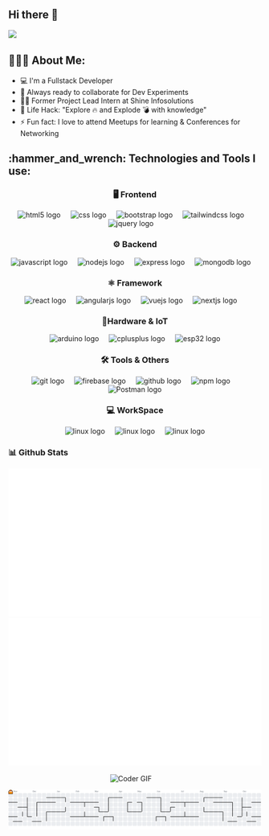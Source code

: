 ## Hi there 👋
![](https://github.com/arshsid274/arshsid274/blob/output/high%20quality%20crop.gif)
<h2 align="left">👨🏻‍💻 About Me:</h2>

- :computer: I'm a Fullstack Developer
- :rocket: Always ready to collaborate for Dev Experiments
- :man_technologist: Former Project Lead Intern at Shine Infosolutions
- :dart: Life Hack: "Explore :fire: and Explode :bomb: with knowledge"
- :zap: Fun fact: I love to attend Meetups for learning & Conferences for Networking<br>

<h2 align="left">:hammer_and_wrench: Technologies and Tools I use:</h2>
<p align="left">
   
### <h3 align="center">🖥️ Frontend</h3>
<p align="center">
  <img src="https://cdn.jsdelivr.net/gh/devicons/devicon/icons/html5/html5-original.svg" height="40" alt="html5 logo"  />
  <img width="12" />
  <img src="https://cdn.jsdelivr.net/gh/devicons/devicon/icons/css3/css3-original.svg" height="40" alt="css logo"  />
  <img width="12" />
  <img src="https://cdn.jsdelivr.net/gh/devicons/devicon/icons/bootstrap/bootstrap-original.svg" height="40" alt="bootstrap logo"  />
  <img width="12" />

  <img src="https://skillicons.dev/icons?i=tailwind" height="60" alt="tailwindcss logo"  />
  <img width="12" />
  
   
  <img src="https://cdn.jsdelivr.net/gh/devicons/devicon/icons/jquery/jquery-original.svg" height="40" alt="jquery logo"  />
  <img width="12" />
</p>

###  <h3 align="center">⚙️ Backend</h3>
<p align="center">
    <img src="https://cdn.jsdelivr.net/gh/devicons/devicon/icons/javascript/javascript-original.svg" height="40" alt="javascript logo"  />
  <img width="12" />
   <img src="https://cdn.jsdelivr.net/gh/devicons/devicon/icons/nodejs/nodejs-original.svg" height="40" alt="nodejs logo"  />
  <img width="12" />
  <img src="https://cdn.jsdelivr.net/gh/devicons/devicon/icons/express/express-original.svg" height="40" alt="express logo"  />
  <img width="12" />
  <img src="https://cdn.jsdelivr.net/gh/devicons/devicon/icons/mongodb/mongodb-original.svg" height="40" alt="mongodb logo"  />
  <img width="12" />
</p>

### <h3 align="center">⚛️ Framework</h3>
<p align="center">
   <img src="https://cdn.jsdelivr.net/gh/devicons/devicon/icons/react/react-original.svg" height="40" alt="react logo"  />
  <img width="12" />
  <img src="https://cdn.jsdelivr.net/gh/devicons/devicon/icons/angularjs/angularjs-original.svg" height="40" alt="angularjs logo"  />
  <img width="12" />
  <img src="https://cdn.jsdelivr.net/gh/devicons/devicon/icons/vuejs/vuejs-original.svg" height="40" alt="vuejs logo"  />
  <img width="12" />
  <img src="https://cdn.jsdelivr.net/gh/devicons/devicon/icons/nextjs/nextjs-original.svg" height="40" alt="nextjs logo"  />
  <img width="12" />
</p>

###  <h3 align="center">🔌Hardware & IoT</h3>
<p align="center">
 <img src="https://cdn.jsdelivr.net/gh/devicons/devicon/icons/arduino/arduino-original.svg" height="40" alt="arduino logo"  />
  <img width="12" />
  <img src="https://cdn.jsdelivr.net/gh/devicons/devicon/icons/cplusplus/cplusplus-original.svg" height="40" alt="cplusplus logo"  />
  <img width="12" />
    <img src="https://products.psacertified.org/media/company-logos/vwIlwl60RS0uPL3mAWAK34EkMJBpEVQ1ulcainlX.png?w=350&signature=24eb94753e7035b8715cc5fa0d637ed839a3f8ff361a0763152963ee188f7f4b" height="40" alt="esp32 logo"  />
</p>

###  <h3 align="center">🛠️ Tools & Others</h3>
<p align="center">
 <img src="https://cdn.jsdelivr.net/gh/devicons/devicon/icons/git/git-original.svg" height="40" alt="git logo"  />
  <img width="12" />
  <img src="https://cdn.jsdelivr.net/gh/devicons/devicon/icons/firebase/firebase-plain.svg" height="40" alt="firebase logo"  />
  <img width="12" />
  <img src="https://cdn.jsdelivr.net/gh/devicons/devicon/icons/github/github-original.svg" height="40" alt="github logo"  />
  <img width="12" />
    <img src="https://cdn.jsdelivr.net/gh/devicons/devicon/icons/npm/npm-original-wordmark.svg" height="40" alt="npm logo"  />
  <img width="12" />
    <img src="https://encrypted-tbn0.gstatic.com/images?q=tbn:ANd9GcSwZ8yf3JwTIlWxzc-yRjgQmKyI58b8ClKvzw&s" height="40" alt="Postman logo"  />
</p>

###  <h3 align="center">💻 WorkSpace</h3>
<p align="center">
 <img src="https://cdn.jsdelivr.net/gh/devicons/devicon/icons/linux/linux-original.svg" height="40" alt="linux logo"  />
    <img width="12" />
    <img   src="https://encrypted-tbn0.gstatic.com/images?q=tbn:ANd9GcRuYypmGR91DF2fvasAhTRnYRNl0pmT4cnWnA&s" height="40" alt="linux logo"  />
    <img width="12" />
    <img   src="https://upload.wikimedia.org/wikipedia/commons/c/c9/Finder_Icon_macOS_Big_Sur.png" height="40" alt="linux logo"  />
</p>

### 📊 Github Stats
<a align="center" href='https://github.com/arshsid274/github-stats-transparent'>
  
![Stats Overview](https://github.com/arshsid274/github-stats-transparent/blob/output/generated/overview.svg)
![Most Used Languages](https://github.com/arshsid274/github-stats-transparent/blob/output/generated/languages.svg)


</a>

<p align="center">
      <img  src="https://media.giphy.com/media/SWoSkN6DxTszqIKEqv/giphy.gif" alt="Coder GIF" width="500">
    <img width="12" />
  

</p>

<picture>
  <source media="(prefers-color-scheme: dark)" srcset="https://github.com/arshsid274/arshsid274/blob/output/pacman-contribution-graph-dark.svg">
  <source media="(prefers-color-scheme: light)" srcset="https://github.com/arshsid274/arshsid274/blob/output/pacman-contribution-graph.svg">
  <img alt="pacman contribution graph" src="https://github.com/arshsid274/arshsid274/blob/output/pacman-contribution-graph.svg">
</picture>


   
